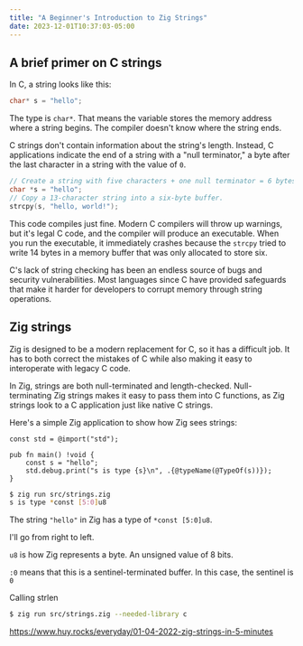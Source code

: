 ```yaml
---
title: "A Beginner's Introduction to Zig Strings"
date: 2023-12-01T10:37:03-05:00
---
```


## A brief primer on C strings

In C, a string looks like this:

```c
char* s = "hello";
```

The type is `char*`. That means the variable stores the memory address where a string begins. The compiler doesn't know where the string ends.

C strings don't contain information about the string's length. Instead, C applications indicate the end of a string with a "null terminator," a byte after the last character in a string with the value of `0`.

```c
// Create a string with five characters + one null terminator = 6 bytes.
char *s = "hello";
// Copy a 13-character string into a six-byte buffer.
strcpy(s, "hello, world!");
```

This code compiles just fine. Modern C compilers will throw up warnings, but it's legal C code, and the compiler will produce an executable. When you run the executable, it immediately crashes because the `strcpy` tried to write 14 bytes in a memory buffer that was only allocated to store six.

C's lack of string checking has been an endless source of bugs and security vulnerabilities. Most languages since C have provided safeguards that make it harder for developers to corrupt memory through string operations.

## Zig strings

Zig is designed to be a modern replacement for C, so it has a difficult job. It has to both correct the mistakes of C while also making it easy to interoperate with legacy C code.

In Zig, strings are both null-terminated and length-checked. Null-terminating Zig strings makes it easy to pass them into C functions, as Zig strings look to a C application just like native C strings.

Here's a simple Zig application to show how Zig sees strings:

```zig
const std = @import("std");

pub fn main() !void {
    const s = "hello";
    std.debug.print("s is type {s}\n", .{@typeName(@TypeOf(s))});
}
```

```bash
$ zig run src/strings.zig
s is type *const [5:0]u8
```

The string `"hello"` in Zig has a type of `*const [5:0]u8`.

I'll go from right to left.

`u8` is how Zig represents a byte. An unsigned value of 8 bits.

`:0` means that this is a sentinel-terminated buffer. In this case, the sentinel is `0`

Calling strlen

```bash
$ zig run src/strings.zig --needed-library c
```

https://www.huy.rocks/everyday/01-04-2022-zig-strings-in-5-minutes
